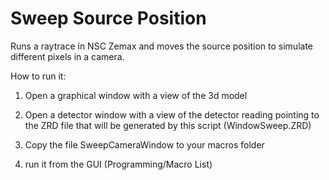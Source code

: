 # Sweep Source Position

Runs a raytrace in NSC Zemax and moves the source position to simulate different pixels in a camera.

How to run it:

1. Open a graphical window with a view of the 3d model

2. Open a detector window with a view of the detector reading pointing to the ZRD file that will be generated by this script (WindowSweep.ZRD)

3. Copy the file SweepCameraWindow to your macros folder

4. run it from the GUI (Programming/Macro List)
